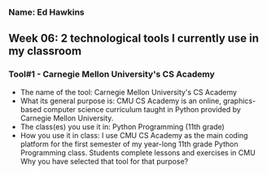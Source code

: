 ### Name: Ed Hawkins
## Week 06: 2 technological tools I currently use in my classroom
### Tool#1 - Carnegie Mellon University's CS Academy

* The name of the tool: Carnegie Mellon University's CS Academy
* What its general purpose is: CMU CS Academy is an online, graphics-based computer science curriculum taught in Python provided by Carnegie Mellon University. 
* The class(es) you use it in: Python Programming (11th grade)
* How you use it in class: I use CMU CS Academy as the main coding platform for the first semester of my year-long 11th grade Python Programming class. Students complete lessons and exercises in CMU
Why you have selected that tool for that purpose?